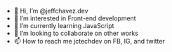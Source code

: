 - 👋 Hi, I’m @jeffchavez.dev
- 👀 I’m interested in Front-end development
- 🌱 I’m currently learning JavaScript
- 💞️ I’m looking to collaborate on other works
- 📫 How to reach me jctechdev on FB, IG, and twitter

<!---
jctechdev/jctechdev is a ✨ special ✨ repository because its `README.md` (this file) appears on your GitHub profile.
You can click the Preview link to take a look at your changes.
--->
